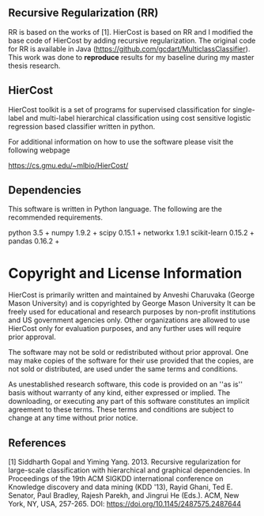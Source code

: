 Recursive Regularization (RR)
-----------------------------
RR is based on the works of [1]. HierCost is based on RR and I modified the base code of HierCost by adding recursive regularization. The original code for RR is available in Java (https://github.com/gcdart/MulticlassClassifier). This work was done to **reproduce** results for my baseline during my master thesis research.


HierCost
--------
HierCost toolkit is a set of programs for supervised  classification for
single-label and multi-label hierarchical classification using cost sensitive
logistic regression based classifier written in python.

For additional information on how to use the software please
visit the following webpage

https://cs.gmu.edu/~mlbio/HierCost/


Dependencies
--------------

This software is written in Python language. The following are the recommended requirements.

python 3.5 +
numpy 1.9.2 +
scipy 0.15.1 +
networkx 1.9.1 
scikit-learn 0.15.2 +
pandas 0.16.2 +


Copyright and License Information
================================================================================
HierCost is primarily written and maintained by Anveshi Charuvaka (George
Mason University) and is copyrighted by George Mason University It can be
freely used for educational and research purposes by non-profit institutions
and US government agencies only. Other organizations are allowed to use
HierCost only for evaluation purposes, and any further uses will require prior
approval.

The software may not be sold or redistributed without prior approval. One may
make copies of the software for their use provided that the copies, are not
sold or distributed, are used under the same terms and conditions.

As unestablished research software, this code is provided on an ''as is''
basis without warranty of any kind, either expressed or implied. The
downloading, or executing any part of this software constitutes an implicit
agreement to these terms. These terms and conditions are subject to change at
any time without prior notice.

References
----------
[1] Siddharth Gopal and Yiming Yang. 2013. Recursive regularization for large-scale classification with hierarchical and graphical dependencies. In Proceedings of the 19th ACM SIGKDD international conference on Knowledge discovery and data mining (KDD '13), Rayid Ghani, Ted E. Senator, Paul Bradley, Rajesh Parekh, and Jingrui He (Eds.). ACM, New York, NY, USA, 257-265. DOI: https://doi.org/10.1145/2487575.2487644